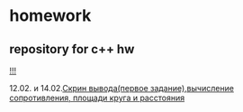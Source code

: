 # homework
## repository for c++ hw
[!!!](https://memchik.ru/images/memes/5ed7628eb1c7e374940b80fa.jpg)  

12.02. и 14.02.[Скрин вывода(первое задание),вычисление сопротивления, площади круга и расстояния](https://github.com/maksik1488/homework/blob/main/ConsoleApplication1.cpp)



